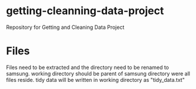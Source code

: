 # getting-cleanning-data-project
Repository for Getting and Cleaning Data Project

# Files
Files need to be extracted and the directory need to be renamed to samsung.
working directory should be parent of samsung directory were all files reside.
tidy data will be written in working directory as "tidy_data.txt"
